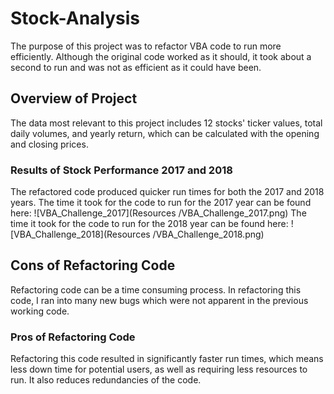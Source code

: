 # Stock-Analysis
The purpose of this project was to refactor VBA code to run more efficiently. Although the original code worked as it should, it took about a second to run and was not as efficient as it could have been.
## Overview of Project
The data most relevant to this project includes 12 stocks' ticker values, total daily volumes, and yearly return, which can be calculated with the opening and closing prices.
### Results of Stock Performance 2017 and 2018
The refactored code produced quicker run times for both the 2017 and 2018 years. The time it took for the code to run for the 2017 year can be found here:
![VBA_Challenge_2017](Resources /VBA_Challenge_2017.png) 
The time it took for the code to run for the 2018 year can be found here: 
![VBA_Challenge_2018](Resources /VBA_Challenge_2018.png)
## Cons of Refactoring Code
Refactoring code can be a time consuming process. In refactoring this code, I ran into many new bugs which were not apparent in the previous working code.
### Pros of Refactoring Code
Refactoring this code resulted in significantly faster run times, which means less down time for potential users, as well as requiring less resources to run. It also reduces redundancies of the code. 
